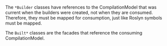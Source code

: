 The `*Builder` classes have references to the CompilationModel that was current when the builders were created, not when
they are consumed. Therefore, they must be mapped for consumption, just like Roslyn symbols must be mapped.

The `Built*` classes are the facades that reference the consuming CompilationModel.